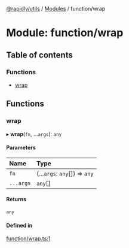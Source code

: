 [@rapidly/utils](../README.md) / [Modules](../modules.md) / function/wrap

# Module: function/wrap

## Table of contents

### Functions

- [wrap](function_wrap.md#wrap)

## Functions

### wrap

▸ **wrap**(`fn`, ...`args`): `any`

#### Parameters

| Name | Type |
| :------ | :------ |
| `fn` | (...`args`: `any`[]) => `any` |
| `...args` | `any`[] |

#### Returns

`any`

#### Defined in

[function/wrap.ts:1](https://github.com/canguser/rapidly-utils/blob/2ba56f7/main/function/wrap.ts#L1)

